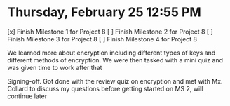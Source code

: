 # Thursday, February 25 12:55 PM
[x] Finish Milestone 1 for Project 8 
[ ] Finish Milestone 2 for Project 8 
[ ] Finish Milestone 3 for Project 8 
[ ] Finish Milestone 4 for Project 8 

We learned more about encryption including different types of keys and different methods of encryption. We were then tasked with a mini quiz and was given time to work after that

Signing-off. Got done with the review quiz on encryption and met with Mx. Collard to discuss my questions before getting started on MS 2, will continue later 